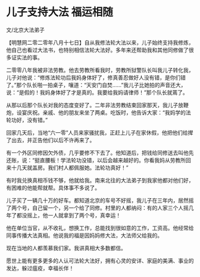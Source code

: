 # 儿子支持大法 福运相随

文/北京大法弟子

【明慧网二零二零年八月十七日】自从我修法轮大法以来，儿子始终支持我修炼，他自己也看过大法书，也特别相信法轮大法好。多年来还帮助我和其他同修做了很多证实法的事。

二零零八年我被非法劳教。他去劳教所看我时，劳教所狱警队长叫我儿子转化我，儿子对他说：“修炼法轮功后我妈身体好了，修真善忍做好人没有错，是你们错了。”那个队长啪一拍桌子，嚷道：“天安门自焚……”我儿子比她拍的声音还大，说：“是假的！我妈身体好了才是真的。我要给我妈请律师！”那个队长就蔫了。

从那以后那个队长对我的态度变好了。二年非法劳教结束回家那天，我儿子放鞭炮，设宴庆祝。亲戚、他的朋友来坐了两桌。吃饭时，他告诉大家：“我妈学的法轮功好，没有错。”

回家几天后，当地“六一零”人员来家骚扰我，正赶上儿子在家休假，他把他们给撵了出去，并正告他们以后不许再来了。

有一个外区同修因欠外债，几乎要修不下去了。他知道后，把钱给同修送去叫他先还账，说：“挺直腰板！学法轮功没错，以后会越来越好的。你看我妈从劳教所回来十几天就盖房。我们村人都佩服她。法轮功真好！”

有时我兑换真相币钱不够，他就给我。南来北往的大法弟子到我家他都对他们好，有困难的他能帮就帮。具体事不多说了。

儿子买了一辆几十万的好车。都知道北京的车号不好摇，我儿子在三年内，居然摇了两个号，自己留一个，另一个给了同修。村里的人都纳闷：有的人家三个人摇几年了都没摇上，他一人就拿到了两个号，真幸运！

他在单位当官，从不收礼，想换工作，总能找到很如意的工作，工资高。他经常给同事传播大法真相。他说我的福是因妈妈修大法，大法师父给我的。

现在当地的人都羡慕我们家。我讲真相大多数都信。

愿世上能有更多更多的人认可法轮大法好，拥有心灵的安详、家庭的美满、事业的发达，躲过瘟疫，幸福长伴！